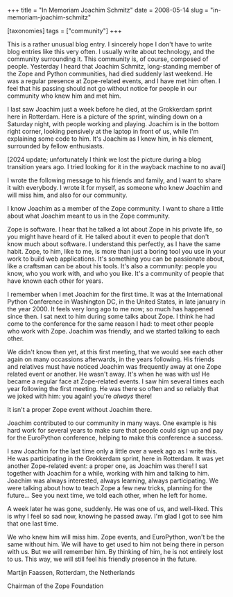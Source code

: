 +++
title = "In Memoriam Joachim Schmitz"
date = 2008-05-14
slug = "in-memoriam-joachim-schmitz"

[taxonomies]
tags = ["community"]
+++

This is a rather unusual blog entry. I sincerely hope I don't have to
write blog entries like this very often. I usually write about
technology, and the community surrounding it. This community is, of
course, composed of people. Yesterday I heard that Joachim Schmitz,
long-standing member of the Zope and Python communities, had died
suddenly last weekend. He was a regular presence at Zope-related events,
and I have met him often. I feel that his passing should not go without
notice for people in our community who knew him and met him.

I last saw Joachim just a week before he died, at the Grokkerdam sprint
here in Rotterdam. Here is a picture of the sprint, winding down on a
Saturday night, with people working and playing. Joachim is in the
bottom right corner, looking pensively at the laptop in front of us,
while I'm explaining some code to him. It's Joachim as I knew him, in
his element, surrounded by fellow enthusiasts.

[2024 update; unfortunately I think we lost the picture during a blog
transition years ago. I tried looking for it in the wayback machine to no
avail]

I wrote the following message to his friends and family, and I want to
share it with everybody. I wrote it for myself, as someone who knew
Joachim and will miss him, and also for our community.

I know Joachim as a member of the Zope community. I want to share a
little about what Joachim meant to us in the Zope community.

Zope is software. I hear that he talked a lot about Zope in his private
life, so you might have heard of it. He talked about it even to people
that don't know much about software. I understand this perfectly, as I
have the same habit. Zope, to him, like to me, is more than just a
boring tool you use in your work to build web applications. It's
something you can be passionate about, like a craftsman can be about his
tools. It's also a community: people you know, who you work with, and
who you like. It's a community of people that have known each other for
years.

I remember when I met Joachim for the first time. It was at the
International Python Conference in Washington DC, in the United States,
in late january in the year 2000. It feels very long ago to me now; so
much has happened since then. I sat next to him during some talks about
Zope. I think he had come to the conference for the same reason I had:
to meet other people who work with Zope. Joachim was friendly, and we
started talking to each other.

We didn't know then yet, at this first meeting, that we would see each
other again on many occassions afterwards, in the years following. His
friends and relatives must have noticed Joachim was frequently away at
one Zope related event or another. He wasn't away. It's when he was with
us! He became a regular face at Zope-related events. I saw him several
times each year following the first meeting. He was there so often and
so reliably that we joked with him: you again! you're _always_ there!

It isn't a proper Zope event without Joachim there.

Joachim contributed to our community in many ways. One example is his
hard work for several years to make sure that people could sign up and
pay for the EuroPython conference, helping to make this conference a
success.

I saw Joachim for the last time only a little over a week ago as I write
this. He was participating in the Grokkerdam sprint, here in Rotterdam.
It was yet another Zope-related event: a proper one, as Joachim was
there! I sat together with Joachim for a while, working with him and
talking to him. Joachim was always interested, always learning, always
participating. We were talking about how to teach Zope a few new tricks,
planning for the future... See you next time, we told each other, when
he left for home.

A week later he was gone, suddenly. He was one of us, and well-liked.
This is why I feel so sad now, knowing he passed away. I'm glad I got to
see him that one last time.

We who knew him will miss him. Zope events, and EuroPython, won't be the
same without him. We will have to get used to him not being there in
person with us. But we will remember him. By thinking of him, he is not
entirely lost to us. This way, we will still feel his friendly presence
in the future.

Martijn Faassen, Rotterdam, the Netherlands

Chairman of the Zope Foundation

